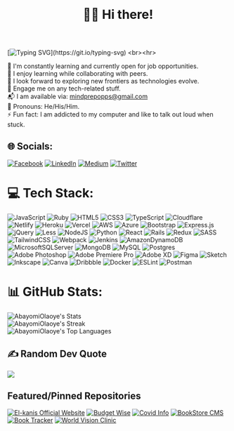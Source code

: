 ## <h1 align='center' style ='margin:30px'>👋🏼 Hi there!</h1><br>
[![Typing SVG](https://readme-typing-svg.demolab.com?font=Fira+Code&size=40&pause=1000&center=true&vCenter=true&width=1000&height=52&lines=Welcome,+and+thank+you+for+visiting!;I+am+Oluwatoyin,+a+Full+Stack+Developer;and+I+am+open+to+OPPORTUNITIES.)](https://git.io/typing-svg)
<br><hr>

🔭 I'm constantly learning and currently open for job opportunities.
 <br>  🤝  I enjoy learning while collaborating with peers.
 <br>  🌱  I look forward to exploring new frontiers as technologies evolve.
 <br>  💬  Engage me on any tech-related stuff.
 <br> 📬  I am available via: mindprepopps@gmail.com
 <br> 👯  Pronouns: He/His/Him.
 <br> ⚡   Fun fact: I am addicted to my computer and like to talk out loud when stuck.

## 🌐 Socials:
[![Facebook](https://img.shields.io/badge/Facebook-%231877F2.svg?logo=Facebook&logoColor=white)](https://facebook.com/olaoye.abayomi1) [![LinkedIn](https://img.shields.io/badge/LinkedIn-%230077B5.svg?logo=linkedin&logoColor=white)](https://linkedin.com/in/oluwatoyinolaoye) [![Medium](https://img.shields.io/badge/Medium-12100E?logo=medium&logoColor=white)](https://medium.com/@mindprepopps) [![Twitter](https://img.shields.io/badge/Twitter-%231DA1F2.svg?logo=Twitter&logoColor=white)](https://twitter.com/@olaoyeelijah) 

# 💻 Tech Stack:
![JavaScript](https://img.shields.io/badge/javascript-%23323330.svg?style=plastic&logo=javascript&logoColor=%23F7DF1E) ![Ruby](https://img.shields.io/badge/ruby-%23CC342D.svg?style=plastic&logo=ruby&logoColor=white) ![HTML5](https://img.shields.io/badge/html5-%23E34F26.svg?style=plastic&logo=html5&logoColor=white) ![CSS3](https://img.shields.io/badge/css3-%231572B6.svg?style=plastic&logo=css3&logoColor=white) ![TypeScript](https://img.shields.io/badge/typescript-%23007ACC.svg?style=plastic&logo=typescript&logoColor=white) ![Cloudflare](https://img.shields.io/badge/Cloudflare-F38020?style=plastic&logo=Cloudflare&logoColor=white) ![Netlify](https://img.shields.io/badge/netlify-%23000000.svg?style=plastic&logo=netlify&logoColor=#00C7B7) ![Heroku](https://img.shields.io/badge/heroku-%23430098.svg?style=plastic&logo=heroku&logoColor=white) ![Vercel](https://img.shields.io/badge/vercel-%23000000.svg?style=plastic&logo=vercel&logoColor=white) ![AWS](https://img.shields.io/badge/AWS-%23FF9900.svg?style=plastic&logo=amazon-aws&logoColor=white) ![Azure](https://img.shields.io/badge/azure-%230072C6.svg?style=plastic&logo=azure-devops&logoColor=white) ![Bootstrap](https://img.shields.io/badge/bootstrap-%23563D7C.svg?style=plastic&logo=bootstrap&logoColor=white) ![Express.js](https://img.shields.io/badge/express.js-%23404d59.svg?style=plastic&logo=express&logoColor=%2361DAFB) ![jQuery](https://img.shields.io/badge/jquery-%230769AD.svg?style=plastic&logo=jquery&logoColor=white) ![Less](https://img.shields.io/badge/less-2B4C80?style=plastic&logo=less&logoColor=white) ![NodeJS](https://img.shields.io/badge/node.js-6DA55F?style=plastic&logo=node.js&logoColor=white) ![Python](https://img.shields.io/badge/python-%230769AD.svg?style=plastic&logo=python&logoColor=white) ![React](https://img.shields.io/badge/react-%2320232a.svg?style=plastic&logo=react&logoColor=%2361DAFB) ![Rails](https://img.shields.io/badge/rails-%23CC0000.svg?style=plastic&logo=ruby-on-rails&logoColor=white) ![Redux](https://img.shields.io/badge/redux-%23593d88.svg?style=plastic&logo=redux&logoColor=white) ![SASS](https://img.shields.io/badge/SASS-hotpink.svg?style=plastic&logo=SASS&logoColor=white) ![TailwindCSS](https://img.shields.io/badge/tailwindcss-%2338B2AC.svg?style=plastic&logo=tailwind-css&logoColor=white) ![Webpack](https://img.shields.io/badge/webpack-%238DD6F9.svg?style=plastic&logo=webpack&logoColor=black) ![Jenkins](https://img.shields.io/badge/jenkins-%232C5263.svg?style=plastic&logo=jenkins&logoColor=white) ![AmazonDynamoDB](https://img.shields.io/badge/Amazon%20DynamoDB-4053D6?style=plastic&logo=Amazon%20DynamoDB&logoColor=white) ![MicrosoftSQLServer](https://img.shields.io/badge/Microsoft%20SQL%20Sever-CC2927?style=plastic&logo=microsoft%20sql%20server&logoColor=white) ![MongoDB](https://img.shields.io/badge/MongoDB-%234ea94b.svg?style=plastic&logo=mongodb&logoColor=white) ![MySQL](https://img.shields.io/badge/mysql-%2300f.svg?style=plastic&logo=mysql&logoColor=white) ![Postgres](https://img.shields.io/badge/postgres-%23316192.svg?style=plastic&logo=postgresql&logoColor=white) ![Adobe Photoshop](https://img.shields.io/badge/adobephotoshop-%2331A8FF.svg?style=plastic&logo=adobephotoshop&logoColor=white) ![Adobe Premiere Pro](https://img.shields.io/badge/Adobe%20Premiere%20Pro-9999FF.svg?style=plastic&logo=Adobe%20Premiere%20Pro&logoColor=white) ![Adobe XD](https://img.shields.io/badge/Adobe%20XD-470137?style=plastic&logo=Adobe%20XD&logoColor=#FF61F6) 	![Figma](https://img.shields.io/badge/figma-%23F24E1E.svg?style=plastic&logo=figma&logoColor=white) ![Sketch](https://img.shields.io/badge/Sketch-FFB387?style=plastic&logo=sketch&logoColor=black) ![Inkscape](https://img.shields.io/badge/Inkscape-e0e0e0?style=plastic&logo=inkscape&logoColor=080A13) ![Canva](https://img.shields.io/badge/Canva-%2300C4CC.svg?style=plastic&logo=Canva&logoColor=white) ![Dribbble](https://img.shields.io/badge/Dribbble-EA4C89?style=plastic&logo=dribbble&logoColor=white) ![Docker](https://img.shields.io/badge/docker-%230db7ed.svg?style=plastic&logo=docker&logoColor=white) ![ESLint](https://img.shields.io/badge/ESLint-4B3263?style=plastic&logo=eslint&logoColor=white) ![Postman](https://img.shields.io/badge/Postman-FF6C37?style=plastic&logo=postman&logoColor=white)

# 📊 GitHub Stats:
![AbayomiOlaoye's Stats](https://github-readme-stats.vercel.app/api?username=abayomiolaoye&theme=tokyonight&show_icons=true&hide_border=true&count_private=true) <br>
![AbayomiOlaoye's Streak](https://github-readme-streak-stats.herokuapp.com/?user=abayomiolaoye&theme=tokyonight&hide_border=true) <br>
![AbayomiOlaoye's Top Languages](https://github-readme-stats.vercel.app/api/top-langs/?username=abayomiolaoye&theme=tokyonight&show_icons=true&hide_border=true&layout=compact)

## ✍️ Random Dev Quote
![](https://quotes-github-readme.vercel.app/api?type=horizontal&theme=radical)

## Featured/Pinned Repositories
[![El-kanis Official Website](https://github-readme-stats.vercel.app/api/pin/?username=AbayomiOlaoye&repo=elkanis_official_website)](https://github.com/AbayomiOlaoye/elkanis_official_website/)
[![Budget Wise](https://github-readme-stats.vercel.app/api/pin/?username=AbayomiOlaoye&repo=budget_wise_app)](https://github.com/AbayomiOlaoye/budget_wise_app/)
[![Covid Info](https://github-readme-stats.vercel.app/api/pin/?username=AbayomiOlaoye&repo=covid-info)](https://github.com/AbayomiOlaoye/covid-info)
[![BookStore CMS](https://github-readme-stats.vercel.app/api/pin/?username=AbayomiOlaoye&repo=bookstore-app)](https://github.com/AbayomiOlaoye/bookstore-app)
[![Book Tracker](https://github-readme-stats.vercel.app/api/pin/?username=AbayomiOlaoye&repo=book_tracker)](https://github.com/AbayomiOlaoye/book_tracker)
[![World Vision Clinic](https://github-readme-stats.vercel.app/api/pin/?username=AbayomiOlaoye&repo=Book-Appointment-Front-End)](https://github.com/AbayomiOlaoye/Book-Appointment-Front-End)
